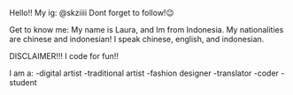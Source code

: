 Hello!!
My ig: @skziiii
Dont forget to follow!😉

Get to know me:
My name is Laura, and
Im from Indonesia.
My nationalities are chinese and indonesian!
I speak chinese, english, and indonesian.

DISCLAIMER!!!
I code for fun!! 

I am a:
-digital artist
-traditional artist
-fashion designer
-translator
-coder
-student


